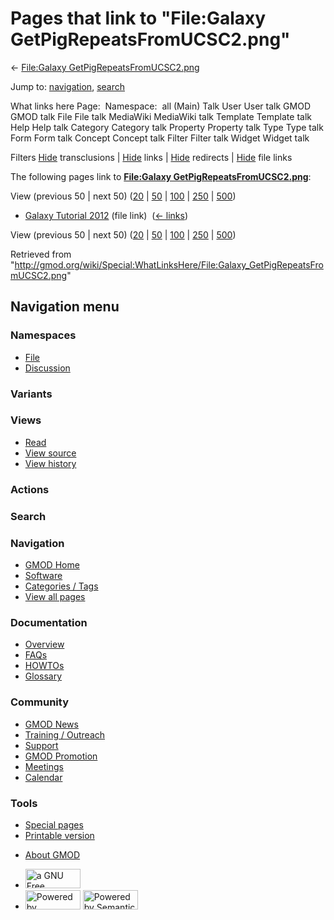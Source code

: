 <div id="mw-page-base" class="noprint">

</div>

<div id="mw-head-base" class="noprint">

</div>

<div id="content" class="mw-body" role="main">

<span id="top"></span>

<div id="mw-js-message" style="display:none;">

</div>



# <span dir="auto">Pages that link to "File:Galaxy GetPigRepeatsFromUCSC2.png"</span>

<div id="bodyContent">

<div id="contentSub">

← [File:Galaxy
GetPigRepeatsFromUCSC2.png](/wiki/File:Galaxy_GetPigRepeatsFromUCSC2.png "File:Galaxy GetPigRepeatsFromUCSC2.png")

</div>

<div id="jump-to-nav" class="mw-jump">

Jump to: [navigation](#mw-navigation), [search](#p-search)

</div>

<div id="mw-content-text">

What links here Page:  Namespace:  all (Main) Talk User User talk GMOD
GMOD talk File File talk MediaWiki MediaWiki talk Template Template talk
Help Help talk Category Category talk Property Property talk Type Type
talk Form Form talk Concept Concept talk Filter Filter talk Widget
Widget talk

Filters
[Hide](/mediawiki/index.php?title=Special:WhatLinksHere/File:Galaxy_GetPigRepeatsFromUCSC2.png&hidetrans=1 "Special:WhatLinksHere/File:Galaxy GetPigRepeatsFromUCSC2.png")
transclusions \|
[Hide](/mediawiki/index.php?title=Special:WhatLinksHere/File:Galaxy_GetPigRepeatsFromUCSC2.png&hidelinks=1 "Special:WhatLinksHere/File:Galaxy GetPigRepeatsFromUCSC2.png")
links \|
[Hide](/mediawiki/index.php?title=Special:WhatLinksHere/File:Galaxy_GetPigRepeatsFromUCSC2.png&hideredirs=1 "Special:WhatLinksHere/File:Galaxy GetPigRepeatsFromUCSC2.png")
redirects \|
[Hide](/mediawiki/index.php?title=Special:WhatLinksHere/File:Galaxy_GetPigRepeatsFromUCSC2.png&hideimages=1 "Special:WhatLinksHere/File:Galaxy GetPigRepeatsFromUCSC2.png")
file links

The following pages link to **[File:Galaxy
GetPigRepeatsFromUCSC2.png](/wiki/File:Galaxy_GetPigRepeatsFromUCSC2.png "File:Galaxy GetPigRepeatsFromUCSC2.png")**:

View (previous 50 \| next 50)
([20](/mediawiki/index.php?title=Special:WhatLinksHere/File:Galaxy_GetPigRepeatsFromUCSC2.png&limit=20 "Special:WhatLinksHere/File:Galaxy GetPigRepeatsFromUCSC2.png")
\|
[50](/mediawiki/index.php?title=Special:WhatLinksHere/File:Galaxy_GetPigRepeatsFromUCSC2.png&limit=50 "Special:WhatLinksHere/File:Galaxy GetPigRepeatsFromUCSC2.png")
\|
[100](/mediawiki/index.php?title=Special:WhatLinksHere/File:Galaxy_GetPigRepeatsFromUCSC2.png&limit=100 "Special:WhatLinksHere/File:Galaxy GetPigRepeatsFromUCSC2.png")
\|
[250](/mediawiki/index.php?title=Special:WhatLinksHere/File:Galaxy_GetPigRepeatsFromUCSC2.png&limit=250 "Special:WhatLinksHere/File:Galaxy GetPigRepeatsFromUCSC2.png")
\|
[500](/mediawiki/index.php?title=Special:WhatLinksHere/File:Galaxy_GetPigRepeatsFromUCSC2.png&limit=500 "Special:WhatLinksHere/File:Galaxy GetPigRepeatsFromUCSC2.png"))

- [Galaxy Tutorial
  2012](/wiki/Galaxy_Tutorial_2012 "Galaxy Tutorial 2012") (file link) ‎
  <span class="mw-whatlinkshere-tools">([←
  links](/mediawiki/index.php?title=Special:WhatLinksHere&target=Galaxy+Tutorial+2012 "Special:WhatLinksHere"))</span>

View (previous 50 \| next 50)
([20](/mediawiki/index.php?title=Special:WhatLinksHere/File:Galaxy_GetPigRepeatsFromUCSC2.png&limit=20 "Special:WhatLinksHere/File:Galaxy GetPigRepeatsFromUCSC2.png")
\|
[50](/mediawiki/index.php?title=Special:WhatLinksHere/File:Galaxy_GetPigRepeatsFromUCSC2.png&limit=50 "Special:WhatLinksHere/File:Galaxy GetPigRepeatsFromUCSC2.png")
\|
[100](/mediawiki/index.php?title=Special:WhatLinksHere/File:Galaxy_GetPigRepeatsFromUCSC2.png&limit=100 "Special:WhatLinksHere/File:Galaxy GetPigRepeatsFromUCSC2.png")
\|
[250](/mediawiki/index.php?title=Special:WhatLinksHere/File:Galaxy_GetPigRepeatsFromUCSC2.png&limit=250 "Special:WhatLinksHere/File:Galaxy GetPigRepeatsFromUCSC2.png")
\|
[500](/mediawiki/index.php?title=Special:WhatLinksHere/File:Galaxy_GetPigRepeatsFromUCSC2.png&limit=500 "Special:WhatLinksHere/File:Galaxy GetPigRepeatsFromUCSC2.png"))

</div>

<div class="printfooter">

Retrieved from
"<http://gmod.org/wiki/Special:WhatLinksHere/File:Galaxy_GetPigRepeatsFromUCSC2.png>"

</div>

<div id="catlinks" class="catlinks catlinks-allhidden">

</div>

<div class="visualClear">

</div>

</div>

</div>

<div id="mw-navigation">

## Navigation menu

<div id="mw-head">



<div id="left-navigation">

<div id="p-namespaces" class="vectorTabs" role="navigation"
aria-labelledby="p-namespaces-label">

### Namespaces

- <span id="ca-nstab-image"><a href="/wiki/File:Galaxy_GetPigRepeatsFromUCSC2.png" accesskey="c"
  title="View the file page [c]">File</a></span>
- <span id="ca-talk"><a
  href="/mediawiki/index.php?title=File_talk:Galaxy_GetPigRepeatsFromUCSC2.png&amp;action=edit&amp;redlink=1"
  accesskey="t"
  title="Discussion about the content page [t]">Discussion</a></span>

</div>

<div id="p-variants" class="vectorMenu emptyPortlet" role="navigation"
aria-labelledby="p-variants-label">

### 

### Variants[](#)

<div class="menu">

</div>

</div>

</div>

<div id="right-navigation">

<div id="p-views" class="vectorTabs" role="navigation"
aria-labelledby="p-views-label">

### Views

- <span id="ca-view">[Read](/wiki/File:Galaxy_GetPigRepeatsFromUCSC2.png)</span>
- <span id="ca-viewsource"><a
  href="/mediawiki/index.php?title=File:Galaxy_GetPigRepeatsFromUCSC2.png&amp;action=edit"
  accesskey="e" title="This page is protected.
  You can view its source [e]">View source</a></span>
- <span id="ca-history"><a
  href="/mediawiki/index.php?title=File:Galaxy_GetPigRepeatsFromUCSC2.png&amp;action=history"
  accesskey="h" title="Past revisions of this page [h]">View history</a></span>

</div>

<div id="p-cactions" class="vectorMenu emptyPortlet" role="navigation"
aria-labelledby="p-cactions-label">

### Actions[](#)

<div class="menu">

</div>

</div>

<div id="p-search" role="search">

### Search

<div id="simpleSearch">

</div>

</div>

</div>

</div>

<div id="mw-panel">

<div id="p-logo" role="banner">

<a href="/wiki/Main_Page"
style="background-image: url(http://gmod.org/images/GMOD-cogs.png);"
title="Visit the main page"></a>

</div>

<div id="p-Navigation" class="portal" role="navigation"
aria-labelledby="p-Navigation-label">

### Navigation

<div class="body">

- <span id="n-GMOD-Home">[GMOD Home](/wiki/Main_Page)</span>
- <span id="n-Software">[Software](/wiki/GMOD_Components)</span>
- <span id="n-Categories-.2F-Tags">[Categories /
  Tags](/wiki/Categories)</span>
- <span id="n-View-all-pages">[View all
  pages](/wiki/Special:AllPages)</span>

</div>

</div>

<div id="p-Documentation" class="portal" role="navigation"
aria-labelledby="p-Documentation-label">

### Documentation

<div class="body">

- <span id="n-Overview">[Overview](/wiki/Overview)</span>
- <span id="n-FAQs">[FAQs](/wiki/Category:FAQ)</span>
- <span id="n-HOWTOs">[HOWTOs](/wiki/Category:HOWTO)</span>
- <span id="n-Glossary">[Glossary](/wiki/Glossary)</span>

</div>

</div>

<div id="p-Community" class="portal" role="navigation"
aria-labelledby="p-Community-label">

### Community

<div class="body">

- <span id="n-GMOD-News">[GMOD News](/wiki/GMOD_News)</span>
- <span id="n-Training-.2F-Outreach">[Training /
  Outreach](/wiki/Training_and_Outreach)</span>
- <span id="n-Support">[Support](/wiki/Support)</span>
- <span id="n-GMOD-Promotion">[GMOD
  Promotion](/wiki/GMOD_Promotion)</span>
- <span id="n-Meetings">[Meetings](/wiki/Meetings)</span>
- <span id="n-Calendar">[Calendar](/wiki/Calendar)</span>

</div>

</div>

<div id="p-tb" class="portal" role="navigation"
aria-labelledby="p-tb-label">

### Tools

<div class="body">

- <span id="t-specialpages"><a href="/wiki/Special:SpecialPages" accesskey="q"
  title="A list of all special pages [q]">Special pages</a></span>
- <span id="t-print"><a
  href="/mediawiki/index.php?title=Special:WhatLinksHere/File:Galaxy_GetPigRepeatsFromUCSC2.png&amp;printable=yes"
  rel="alternate" accesskey="p"
  title="Printable version of this page [p]">Printable version</a></span>

</div>

</div>

</div>

</div>

<div id="footer" role="contentinfo">

- <span id="footer-places-about">[About
  GMOD](/wiki/GMOD:About "GMOD:About")</span>

<!-- -->

- <span id="footer-copyrightico">[<img src="http://www.gnu.org/graphics/gfdl-logo-small.png" width="88"
  height="31" alt="a GNU Free Documentation License" />](http://www.gnu.org/licenses/fdl-1.3.html)</span>
- <span id="footer-poweredbyico">[<img src="/mediawiki/skins/common/images/poweredby_mediawiki_88x31.png"
  width="88" height="31" alt="Powered by MediaWiki" />](//www.mediawiki.org/)
  [<img
  src="/mediawiki/extensions/SemanticMediaWiki/includes/../resources/images/smw_button.png"
  width="88" height="31" alt="Powered by Semantic MediaWiki" />](https://www.semantic-mediawiki.org/wiki/Semantic_MediaWiki)</span>

<div style="clear:both">

</div>

</div>
